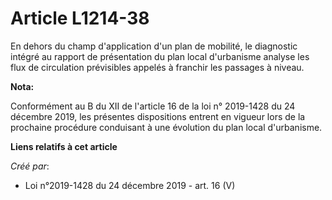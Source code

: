# Article L1214-38

En dehors du champ d'application d'un plan de mobilité, le diagnostic intégré au rapport de présentation du plan local
d'urbanisme analyse les flux de circulation prévisibles appelés à franchir les passages à niveau.

**Nota:**

Conformément au B du XII de l'article 16 de la loi n° 2019-1428 du 24 décembre 2019, les présentes dispositions entrent en
vigueur lors de la prochaine procédure conduisant à une évolution du plan local d'urbanisme.

**Liens relatifs à cet article**

_Créé par_:

  - Loi n°2019-1428 du 24 décembre 2019 - art. 16 (V)
